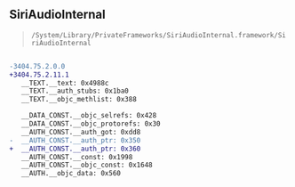 ## SiriAudioInternal

> `/System/Library/PrivateFrameworks/SiriAudioInternal.framework/SiriAudioInternal`

```diff

-3404.75.2.0.0
+3404.75.2.11.1
   __TEXT.__text: 0x4988c
   __TEXT.__auth_stubs: 0x1ba0
   __TEXT.__objc_methlist: 0x388

   __DATA_CONST.__objc_selrefs: 0x428
   __DATA_CONST.__objc_protorefs: 0x30
   __AUTH_CONST.__auth_got: 0xdd8
-  __AUTH_CONST.__auth_ptr: 0x350
+  __AUTH_CONST.__auth_ptr: 0x360
   __AUTH_CONST.__const: 0x1998
   __AUTH_CONST.__objc_const: 0x1648
   __AUTH.__objc_data: 0x560

```
